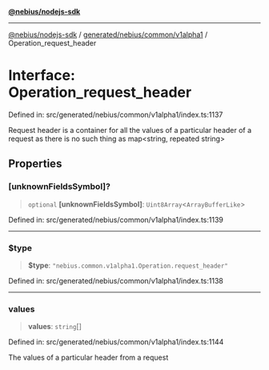 [**@nebius/nodejs-sdk**](../../../../../README.md)

---

[@nebius/nodejs-sdk](../../../../../README.md) / [generated/nebius/common/v1alpha1](../README.md) / Operation_request_header

# Interface: Operation_request_header

Defined in: src/generated/nebius/common/v1alpha1/index.ts:1137

Request header is a container for all the values of a particular header of a request
as there is no such thing as map<string, repeated string>

## Properties

### \[unknownFieldsSymbol\]?

> `optional` **\[unknownFieldsSymbol\]**: `Uint8Array`\<`ArrayBufferLike`\>

Defined in: src/generated/nebius/common/v1alpha1/index.ts:1139

---

### $type

> **$type**: `"nebius.common.v1alpha1.Operation.request_header"`

Defined in: src/generated/nebius/common/v1alpha1/index.ts:1138

---

### values

> **values**: `string`[]

Defined in: src/generated/nebius/common/v1alpha1/index.ts:1144

The values of a particular header from a request
